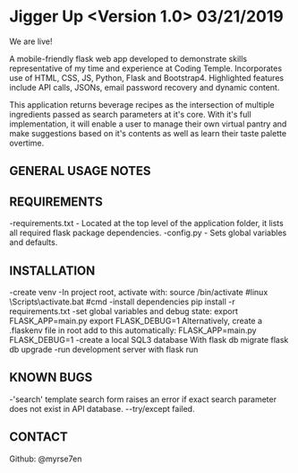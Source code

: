 # Jigger Up <Version 1.0> 03/21/2019

We are live!

A mobile-friendly flask web app developed to demonstrate skills representative of my time and experience at Coding Temple. Incorporates use of HTML, CSS, JS, Python, Flask and Bootstrap4. Highlighted features include API calls, JSONs, email password recovery and dynamic content.

This application returns beverage recipes as the intersection of multiple ingredients passed as search parameters at it's core. With it's full implementation, it will enable a user to manage their own virtual pantry and make suggestions based on it's contents as well as learn their taste palette overtime.

## GENERAL USAGE NOTES


## REQUIREMENTS
-requirements.txt - Located at the top level of the application folder, it lists all required flask package dependencies.
-config.py - Sets global variables and defaults.

## INSTALLATION
-create venv
-In project root, activate with:
source <venv>/bin/activate #linux
<venv>\Scripts\activate.bat #cmd
-install dependencies
pip install -r requirements.txt
-set global variables and debug state:
export FLASK_APP=main.py
export FLASK_DEBUG=1
Alternatively, create a .flaskenv file in root add to this automatically:
FLASK_APP=main.py
FLASK_DEBUG=1
-create a local SQL3 database With
flask db migrate
flask db upgrade
-run development server with
flask run

## KNOWN BUGS
-'search' template search form raises an error if exact search parameter does not exist in API database.
--try/except failed.

## CONTACT
Github: @myrse7en
